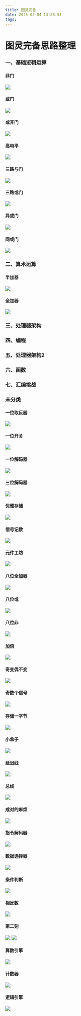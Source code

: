 ```yaml
---
title: 图灵完备
date: 2025-03-04 13:28:51
tags:
---
```

# 图灵完备思路整理
### 一、基础逻辑运算
#### 非门
![](./图灵完备/非门.png)
#### 或门
![](./图灵完备/或门.png)
#### 或非门
![](./图灵完备/或非门.png)
#### 高电平
![](./图灵完备/高电平.png)
#### 三路与门
![](./图灵完备/三路与门.png)
#### 三路或门
![](./图灵完备/三路或门.png)
#### 异或门
![](./图灵完备/异或门.png)
#### 同或门
![](./图灵完备/同或门.png)

### 二、算术运算
#### 半加器
![](./图灵完备/半加器.png)
#### 全加器
![](./图灵完备/全加器.png)
### 三、处理器架构
### 四、编程
### 五、处理器架构2
### 六、函数
### 七、汇编挑战
### 未分类
#### 一位取反器
![](./图灵完备/一位取反器.png)
#### 一位开关
![](./图灵完备/一位开关.png)
#### 一位解码器
![](./图灵完备/一位解码器.png)
#### 三位解码器
![](./图灵完备/三位解码器.png)
#### 优雅存储
![](./图灵完备/优雅存储.png)
#### 信号记数
![](./图灵完备/信号记数.png)
#### 元件工坊
![](./图灵完备/元件工坊.png)
#### 八位全加器
![](./图灵完备/八位全加器.png)
#### 八位或
![](./图灵完备/八位或.png)
#### 八位非
![](./图灵完备/八位非.png)
#### 加倍
![](./图灵完备/加倍.png)
#### 奇变偶不变
![](./图灵完备/奇变偶不变.png)
#### 奇数个信号
![](./图灵完备/奇数个信号.png)
#### 存储一字节
![](./图灵完备/存储一字节.png)
#### 小盒子
![](./图灵完备/小盒子.png)
#### 延迟线
![](./图灵完备/延迟线.png)
#### 总线
![](./图灵完备/总线.png)
#### 成对的麻烦
![](./图灵完备/成对的麻烦.png)
#### 指令解码器
![](./图灵完备/指令解码器.png)
#### 数据选择器
![](./图灵完备/数据选择器.png)
#### 条件判断
![](./图灵完备/条件判断.png)
#### 相反数
![](./图灵完备/相反数.png)
#### 第二刻
![](./图灵完备/第二刻.png)
![](./图灵完备/第二刻2.png)
#### 算数引擎
![](./图灵完备/算数引擎.png)
#### 计数器
![](./图灵完备/计数器.png)
#### 逻辑引擎
![](./图灵完备/逻辑引擎.png)

